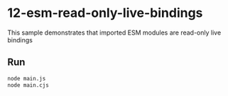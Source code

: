 # 12-esm-read-only-live-bindings

This sample demonstrates that imported ESM modules are read-only live bindings

## Run

```bash
node main.js
node main.cjs
```